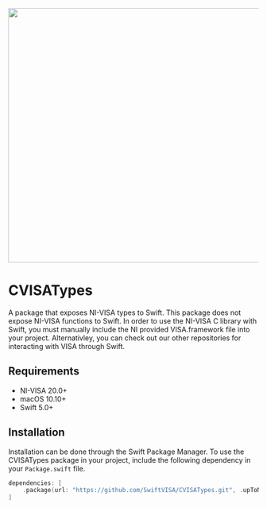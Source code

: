 <img src="https://github.com/SwiftVISA/CVISATypes/blob/main/SwiftVISA%20Logo.png" width="512" height="512">

# CVISATypes

A package that exposes NI-VISA types to Swift. This package does not expose NI-VISA functions to Swift. In order to use the NI-VISA C library with Swift, you must manually include the NI provided VISA.framework file into your project. Alternativley, you can check out our other repositories for interacting with VISA through Swift.

## Requirements

- NI-VISA 20.0+
- macOS 10.10+
- Swift 5.0+

## Installation

Installation can be done through the Swift Package Manager. To use the CVISATypes package in your project, include the following dependency in your `Package.swift` file.
```swift
dependencies: [
    .package(url: "https://github.com/SwiftVISA/CVISATypes.git", .upToNextMajor(from: "1.0.0"))
]
```
